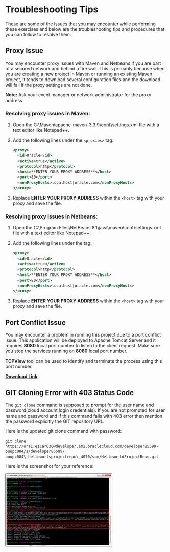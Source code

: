 # Troubleshooting Tips

These are some of the issues that you may encounter while performing
these exercises and below are the troubleshooting tips and procedures
that you can follow to resolve them.

## Proxy Issue

You may encounter proxy issues with Maven and Netbeans if you are part
of a secured network and behind a fire wall. This is primarily because
when you are creating a new project in Maven or running an existing
Maven project, it tends to download several configuration files and the
download will fail if the proxy settings are not done.

**Note:** Ask your event manager or network administrator for the proxy
address

### Resolving proxy issues in Maven:

1.  Open the C:\\Maven\\apache-maven-3.3.9\\conf\\settings.xml file with
    a text editor like Notepad++.

2.  Add the following lines under the `<proxies>` tag:

    ```xml
    <proxy>
      <id>Oracle</id>
      <active>true</active>
      <protocol>http</protocol>
      <host>**ENTER YOUR PROXY ADDRESS**</host>
      <port>80</port>
      <nonProxyHosts>localhost|oracle.com</nonProxyHosts>
    </proxy>
    ```

3.  Replace **ENTER YOUR PROXY ADDRESS** within the `<host>` tag
    with your proxy and save the file.

### Resolving proxy issues in Netbeans:

1.  Open the C:\\Program Files\\NetBeans
    8.1\\java\\maven\\conf\\settings.xml file with a text editor
    like Notepad++.

2.  Add the following lines under the <proxies> tag:

    ```xml
    <proxy>
      <id>Oracle</id>
      <active>true</active>
      <protocol>http</protocol>
      <host>**ENTER YOUR PROXY ADDRESS**</host>
      <port>80</port>
      <nonProxyHosts>localhost|oracle.com</nonProxyHosts>
    </proxy>
    ```

1.  Replace **ENTER YOUR PROXY ADDRESS** within the `<host>` tag
    with your proxy and save the file.

## Port Conflict Issue

You may encounter a problem in running this project due to a port
conflict issue. This application will be deployed to Apache Tomcat
Server and it requires **8080** local port number to listen to the
client request. Make sure you stop the services running on **8080**
local port number.

**TCPView** tool can be used to identify and terminate the process using
this port number.

[**Download Link**](https://technet.microsoft.com/en-us/sysinternals/bb897437)

## GIT Cloning Error with 403 Status Code

The `git clone` command is supposed to prompt for the user name and
password(cloud account login credentials). If you are not prompted for
user name and password and if this command fails with 403 error then
mention the password explicitly the GIT repository URL.

Here is the updated git clone command with password:

    git clone https://ora1:e1Car030@developer.em2.oraclecloud.com/developer85599-ouopc084/s/developer85599-ouopc084\_helloworlsprojectrepo\_4070/scm/HelloworldProjectRepo.git

Here is the screenshot for your reference:

<img src="images/t/image1.png" width="335" height="228" />

